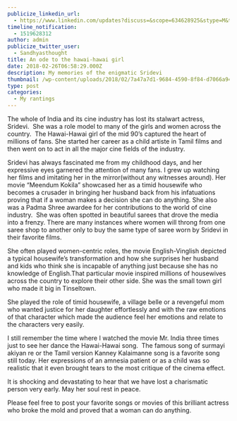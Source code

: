 ```yaml
---
publicize_linkedin_url:
  - https://www.linkedin.com/updates?discuss=&scope=634628925&stype=M&topic=6373783122340868096&type=U&a=O59I
timeline_notification:
  - 1519628312
author: admin
publicize_twitter_user:
  - Sandhyasthought
title: An ode to the hawai-hawai girl
date: 2018-02-26T06:58:29.000Z
description: My memories of the enigmatic Sridevi
thumbnail: /wp-content/uploads/2018/02/7a47a7d1-9684-4590-8f84-d7066a94faed_1519504922.jpeg
type: post
categories:
  - My rantings
---
```

The whole of India and its cine industry has lost its stalwart actress, Sridevi.  She was a role model to many of the girls and women across the country.  The Hawai-Hawai girl of the mid 90&#8217;s captured the heart of millions of fans. She started her career as a child artiste in Tamil films and then went on to act in all the major cine fields of the industry.

Sridevi has always fascinated me from my childhood days, and her expressive eyes garnered the attention of many fans. I grew up watching her films and imitating her in the mirror(without any witnesses around). Her movie &#8220;Meendum Kokila&#8221; showcased her as a timid housewife who becomes a crusader in bringing her husband back from his infatuations proving that if a woman makes a decision she can do anything. She also was a Padma Shree awardee for her contributions to the world of cine industry.  She was often spotted in beautiful sarees that drove the media into a frenzy. There are many instances where women will throng from one saree shop to another only to buy the same type of saree worn by Sridevi in their favorite films.

She often played women-centric roles, the movie English-Vinglish depicted a typical housewife&#8217;s transformation and how she surprises her husband and kids who think she is incapable of anything just because she has no knowledge of English.That particular movie inspired millions of housewives across the country to explore their other side. She was the small town girl who made it big in Tinseltown.

She played the role of timid housewife, a village belle or a revengeful mom who wanted justice for her daughter effortlessly and with the raw emotions of that character which made the audience feel her emotions and relate to the characters very easily.

I still remember the time where I watched the movie Mr. India three times just to see her dance the Hawai-Hawai song.  The famous song of surmayi akiyan re or the Tamil version Kanney Kalaimanne song is a favorite song still today. Her expressions of an amnesia patient or as a child was so realistic that it even brought tears to the most critique of the cinema effect.

It is shocking and devastating to hear that we have lost a charismatic person very early. May her soul rest in peace.

Please feel free to post your favorite songs or movies of this brilliant actress who broke the mold and proved that a woman can do anything.

&nbsp;